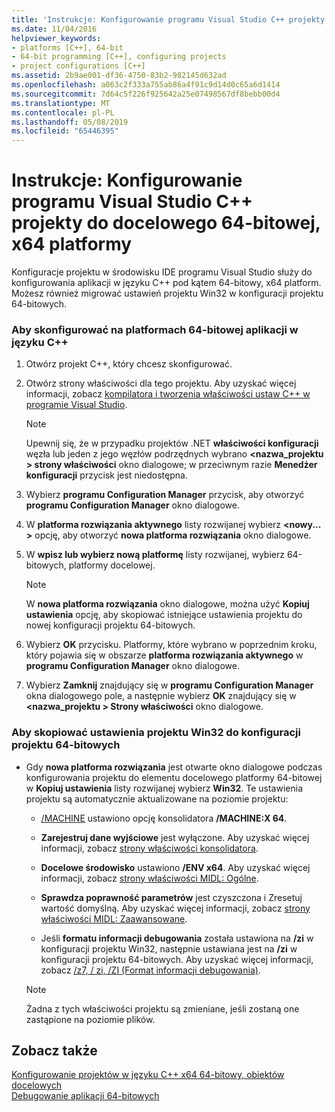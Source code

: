 ```yaml
---
title: 'Instrukcje: Konfigurowanie programu Visual Studio C++ projekty do docelowego 64-bitowej, x64 platformy'
ms.date: 11/04/2016
helpviewer_keywords:
- platforms [C++], 64-bit
- 64-bit programming [C++], configuring projects
- project configurations [C++]
ms.assetid: 2b9ae001-df36-4750-83b2-982145d632ad
ms.openlocfilehash: a063c2f333a755ab86a4f91c9d14d0c65a6d1414
ms.sourcegitcommit: 7d64c5f226f925642a25e07498567df8bebb00d4
ms.translationtype: MT
ms.contentlocale: pl-PL
ms.lasthandoff: 05/08/2019
ms.locfileid: "65446395"
---
```

# <a name="how-to-configure-visual-studio-c-projects-to-target-64-bit-x64-platforms"></a>Instrukcje: Konfigurowanie programu Visual Studio C++ projekty do docelowego 64-bitowej, x64 platformy

Konfiguracje projektu w środowisku IDE programu Visual Studio służy do konfigurowania aplikacji w języku C++ pod kątem 64-bitowy, x64 platform. Możesz również migrować ustawień projektu Win32 w konfiguracji projektu 64-bitowych.

### <a name="to-set-up-c-applications-to-target-64-bit-platforms"></a>Aby skonfigurować na platformach 64-bitowej aplikacji w języku C++

1. Otwórz projekt C++, który chcesz skonfigurować.

1. Otwórz strony właściwości dla tego projektu. Aby uzyskać więcej informacji, zobacz [kompilatora i tworzenia właściwości ustaw C++ w programie Visual Studio](working-with-project-properties.md).

   > [!NOTE]
   > Upewnij się, że w przypadku projektów .NET **właściwości konfiguracji** węzła lub jeden z jego węzłów podrzędnych wybrano  **\<nazwa_projektu > strony właściwości** okno dialogowe; w przeciwnym razie  **Menedżer konfiguracji** przycisk jest niedostępna.

1. Wybierz **programu Configuration Manager** przycisk, aby otworzyć **programu Configuration Manager** okno dialogowe.

1. W **platforma rozwiązania aktywnego** listy rozwijanej wybierz  **\<nowy... >** opcję, aby otworzyć **nowa platforma rozwiązania** okno dialogowe.

1. W **wpisz lub wybierz nową platformę** listy rozwijanej, wybierz 64-bitowych, platformy docelowej.

   > [!NOTE]
   > W **nowa platforma rozwiązania** okno dialogowe, można użyć **Kopiuj ustawienia** opcję, aby skopiować istniejące ustawienia projektu do nowej konfiguracji projektu 64-bitowych.

1. Wybierz **OK** przycisku. Platformy, które wybrano w poprzednim kroku, który pojawia się w obszarze **platforma rozwiązania aktywnego** w **programu Configuration Manager** okno dialogowe.

1. Wybierz **Zamknij** znajdujący się w **programu Configuration Manager** okna dialogowego pole, a następnie wybierz **OK** znajdujący się w  **\<nazwa_projektu > Strony właściwości** okno dialogowe.

### <a name="to-copy-win32-project-settings-into-a-64-bit-project-configuration"></a>Aby skopiować ustawienia projektu Win32 do konfiguracji projektu 64-bitowych

- Gdy **nowa platforma rozwiązania** jest otwarte okno dialogowe podczas konfigurowania projektu do elementu docelowego platformy 64-bitowej w **Kopiuj ustawienia** listy rozwijanej wybierz **Win32**. Te ustawienia projektu są automatycznie aktualizowane na poziomie projektu:

  - [/MACHINE](reference/machine-specify-target-platform.md) ustawiono opcję konsolidatora **/MACHINE:X 64**.

  - **Zarejestruj dane wyjściowe** jest wyłączone. Aby uzyskać więcej informacji, zobacz [strony właściwości konsolidatora](reference/linker-property-pages.md).

  - **Docelowe środowisko** ustawiono **/ENV x64**. Aby uzyskać więcej informacji, zobacz [strony właściwości MIDL: Ogólne](reference/midl-property-pages-general.md).

  - **Sprawdza poprawność parametrów** jest czyszczona i Zresetuj wartość domyślną. Aby uzyskać więcej informacji, zobacz [strony właściwości MIDL: Zaawansowane](reference/midl-property-pages-advanced.md).

  - Jeśli **formatu informacji debugowania** została ustawiona na **/zi** w konfiguracji projektu Win32, następnie ustawiana jest na **/zi** w konfiguracji projektu 64-bitowych. Aby uzyskać więcej informacji, zobacz [/z7, / zi, /ZI (Format informacji debugowania)](reference/z7-zi-zi-debug-information-format.md).

  > [!NOTE]
  > Żadna z tych właściwości projektu są zmieniane, jeśli zostaną one zastąpione na poziomie plików.

## <a name="see-also"></a>Zobacz także

[Konfigurowanie projektów w języku C++ x64 64-bitowy, obiektów docelowych](configuring-programs-for-64-bit-visual-cpp.md)<br/>
[Debugowanie aplikacji 64-bitowych](/visualstudio/debugger/debug-64-bit-applications)

